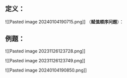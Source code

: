 ## 定义：
![[Pasted image 20240104190715.png]]
（**赋值顺序问题**）：


## 例题：
![[Pasted image 20231126123728.png]]


![[Pasted image 20231126123749.png]]

![[Pasted image 20240104190850.png]]
